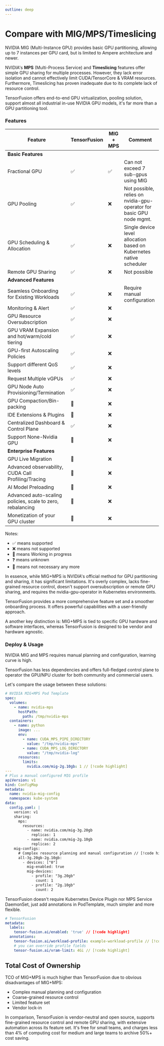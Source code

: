```yaml
---
outline: deep
---
```


# Compare with MIG/MPS/Timeslicing

NVIDIA MIG (Multi-Instance GPU) provides basic GPU partitioning, allowing up to 7 instances per GPU card, but is limited to Ampere architecture and newer.

NVIDIA's **MPS** (Multi-Process Service) and **Timeslicing** features offer simple GPU sharing for multiple processes. However, they lack error isolation and cannot effectively limit CUDA/TensorCore & VRAM resources. Furthermore, Timeslicing has proven inadequate due to its complete lack of resource control.

TensorFusion offers end-to-end GPU virtualization, pooling solution, support almost all industrial in-use NVIDIA GPU models, it's far more than a GPU partitioning tool.

### Features

| Feature | TensorFusion | MIG + MPS | Comment |
| --- | --- | --- | --- |
| <b>Basic Features</b> |  |  |  |
| Fractional GPU | ✅ | ✅ | Can not exceed 7 sub-gpus using MIG |
| GPU Pooling | ✅ | ❌ | Not possible, relies on nvidia-gpu-operator for basic GPU node mgmt. |
| GPU Scheduling & Allocation | ✅ | ❌ | Single device level allocation based on Kubernetes native scheduler |
| Remote GPU Sharing | ✅ | ❌ | Not possible |
| <b>Advanced Features</b> |  |  |
| Seamless Onboarding for Existing Workloads | ✅ | ❌ | Require manual configuration |
| Monitoring & Alert | ✅ | ❌ |  |
| GPU Resource Oversubscription | ✅ | ❌ |
| GPU VRAM Expansion and hot/warm/cold tiering | ✅ | ❌ |
| GPU-first Autoscaling Policies | ✅ | ❌ |
| Support different QoS levels | ✅ | ❌ |
| Request Multiple vGPUs | ✅ | ❌ |
| GPU Node Auto Provisioning/Termination | ✅ | ❌ |
| GPU Compaction/Bin-packing | 🚧 | ❌ |
| IDE Extensions & Plugins | 🚧 | ❌ |
| Centralized Dashboard & Control Plane | ✅ | ❌ |
| Support None-Nvidia GPU | 🚧 | ❌ |
| <b>Enterprise Features</b> |  |  |
| GPU Live Migration | 🚧 | ❌ |
| Advanced observability, CUDA Call Profiling/Tracing | 🚧 | ❌ |
| AI Model Preloading | 🚧 | ❌ |
| Advanced auto-scaling policies, scale to zero, rebalancing | 🚧 | ❌ |
| Monetization of your GPU cluster | 🚧 | ❌ |

Notes:
- ✅ means supported
- ❌ means not supported
- 🚧 means Working in progress
- ❓ means unknown
- 👋 means not necessary any more

In essence, while MIG+MPS is NVIDIA's official method for GPU partitioning and sharing, it has significant limitations. It's overly complex, lacks fine-grained resource control, doesn't support oversubscription or remote GPU sharing, and requires the nvidia-gpu-operator in Kubernetes environments.

TensorFusion provides a more comprehensive feature set and a smoother onboarding process. It offers powerful capabilities with a user-friendly approach.

A another key distinction is: MIG+MPS is tied to specific GPU hardware and software interfaces, whereas TensorFusion is designed to be vendor and hardware agnostic.

### Deploy & Usage

NVIDIA MIG and MPS requires manual planning and configuration, learning curve is high.

TensorFusion has less dependencies and offers full-fledged control plane to operator the GPU/NPU cluster for both community and commercial users.

Let's compare the usage between these solutions:

```yaml
# NVIDIA MIG+MPS Pod Template
spec:
  volumes:
    - name: nvidia-mps
      hostPath:
        path: /tmp/nvidia-mps
  containers:
    - name: python
      image: ...
      env:
        - name: CUDA_MPS_PIPE_DIRECTORY
          value: "/tmp/nvidia-mps"
        - name: CUDA_MPS_LOG_DIRECTORY
          value: "/tmp/nvidia-log"
      resources:
        limits:
          nvidia.com/mig-2g.10gb: 1 // [!code highlight]
---
# Plus a manual configured MIG profile
apiVersion: v1
kind: ConfigMap
metadata:
  name: nvidia-mig-config
  namespace: kube-system
data:
  config.yaml: |
    version: v1
    sharing:
      mps:
        resources:
          - name: nvidia.com/mig-3g.20gb
            replicas: 1
          - name: nvidia.com/mig-2g.10gb
            replicas: 2
    mig-configs:
      # Complex resource planning and manual configuration // [!code highlight]
      all-3g.20gb-2g.10gb:
        - devices: ["0"]
          mig-enabled: true
          mig-devices:
            - profile: "3g.20gb"
              count: 1
            - profile: "2g.10gb"
              count: 2
```

TensorFusion doesn't require Kubernetes Device Plugin nor MPS Service DaemonSet, just add annotations in PodTemplate, much simpler and more flexible.

```yaml
# TensorFusion
metadata:
  labels:
    tensor-fusion.ai/enabled: 'true' // [!code highlight]
  annotations:
    tensor-fusion.ai/workload-profile: example-workload-profile // [!code highlight]
    # you can override profile fields
    tensor-fusion.ai/vram-limit: 4Gi // [!code highlight]
```

## Total Cost of Ownership

TCO of MIG+MPS is much higher than TensorFusion due to obvious disadvantages of MIG+MPS:

- Complex manual planning and configuration
- Coarse-grained resource control
- Limited feature set
- Vendor lock-in

In comparison, TensorFusion is vendor-neutral and open source, supports fine-grained resource control and remote GPU sharing, with extensive automation across its feature set. It's free for small teams, and charges less than 4% of computing cost for medium and large teams to archive 50%+ cost saving.

<!-- ### Performance Comparison -->
<!-- Benchmark -->
